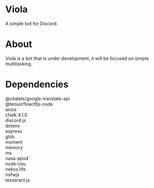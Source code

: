 # Viola
A simple bot for Discord.
# About
Viola is a bot that is under development, it will be focused on simple multitasking.
# Dependencies
@vitalets/google-translate-api  
@tensorflow/tfjs-node  
axios  
chalk 4.1.0  
discord.js  
dotenv  
express  
glob  
moment  
memory  
ms  
nasa-apod  
node-osu  
nekos.life  
nsfwjs  
tesseract.js  
